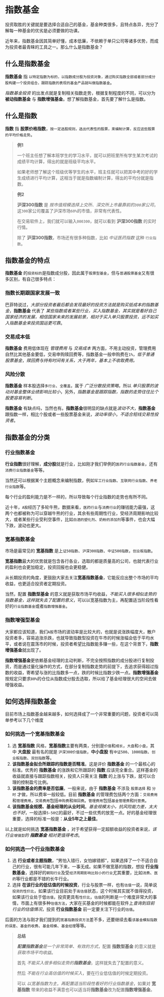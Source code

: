 # 指数基金

投资取胜的关键就是要选择合适自己的基金，基金种类很多，且特点各异，充分了解每一种基金的优劣是必须要做的功课。

近年来，指数基金因其简单好懂，成本低廉，不依赖于单只公司等诸多优势，而成为投资者最青睐的工具之一。那么什么是指数基金？

## 什么是指数基金

**指数基金** 指 `以特定指数为标的，以指数成分股为投资对象，通过购买指数全部或者部分成分股构建一个投资组合，跟踪指数的表现的基金产品就叫做指数基金`。

*指数基金投资* 的出发点就是复制相关指数走势，根据复制程度的不同，可以分为 **被动指数基金** 与 **指数增强基金**。想了解指数基金，首先要了解什么是指数。

## 什么是指数

**指数** 指 **股票价格指数**，`按一定选股规则，选出代表性的股票，来编制计算，反应这些股票的平均价格走势`。

> **例1**
>
> 一个班主任想了解本班学生的学习水平，就可以把班里所有学生某次考试的成绩平均计算，得出的就是班级平均水平。
>
> 如果老师想了解这个班级优等学生的水平，班主任就可以把其中考的好的学生成绩进行平均计算，这相当于就是指数编制计算，得出的平均分就是指数。

> **例2**
>
> **沪深300指数** 是 *按市值规模选择上交所、深交所上市最靠前的`300`家公司*，这`300`家公司覆盖了沪深市场`60%`的市值，非常有代表性。
>
> 在交易软件上，我们就可以输入`000300`，就可以看到 **沪深300指数** 的实时行情。
>
> 除了 **沪深300指数**，市场还有很多种指数，比如 *中证医药指数* 这种 `行业指数`。

## 指数基金的特点

**指数基金** 的`投资标的`是指数成分股，因此属于`股票型基金`，但与`普通股票基金`又有很多区别，有自己很多特点：

### 指数长期跟国家发展一致

巴菲特说过，*大部分投资者最后都会发现最好的投资方法就是购买低成本的指数基金*，**指数基金** 代表了 *某些指数或者某些行业，买入指数基金，其实就是看好自己国家经济的发展，相信国家未来的发展前景，相对于买入单只股票投资，远不如买入指数基金来投资国运更可靠*。

### 交易成本低

**指数基金** 费用低体现在 *管理费用* 与 *交易成本* 两方面，不用主动投资，管理费用自然比其他基金要低，交易申购赎回费等，指数基金一般申购费在`1%`，*低于普通股票基金*，*赎回费与持有时间有关系，大于两年，基本上不收取费用。*

### 风险分散

**指数基金** 样本股选择`多行业`、`全覆盖`，属于 *广泛分散投资策略*，所以 *单只股票的波动对基金整体业绩影响比较小*，另外，*指数基金是跟踪指数，指数的走势往往比个股更容易判断*。

**指数基金** 有缺点吗，当然也有。**指数基金**很明显的缺点就是*波动不大*，**指数基金**跟指数一样，相比个股或者一些股票基金来说，*波动率很小*，*不适合短线交易性投资者*。

## 指数基金的分类

### 行业指数基金

**行业指数**很好理解，**成分股**就是行业，比如刚才我们举例的`医药行业指数基金`，还有`消费行业指数基金`等等。

当然还可以根据某个主题概念来编制指数，例如`军工行业指数`、`互联网行业指数`、`养老行业指数`等。

每个行业的盈利能力是不一样的，所以导致每个行业指数的走势也有所不同。

近十年，`A股`经历了多轮牛熊，数据来看，`医药行业`与`消费行业`的赚钱能力最强，这两个也都被称为可以穿越牛熊的行业，其余有些周期性行业，受经济周期影响比较大，或者某些行业受利空事件，比如`白酒的塑化剂`、`奶粉的添加剂`等事件，也会大幅下跌，波动也更大。

### 宽基指数基金

市场是最常见的 **宽基指数** 是上`证50指数`、`沪深300指数`、`中证500指数`，`创业板指数`。

**宽基指数**最大的优势就是包含各行各业，选取的都是质量高的公司，也就代表行业的盈利也会更加稳定，投资回报也会更稳健。

从长期投资的角度，更鼓励大家去关注**宽基指数基金**，它能反应出整个市场的平均收益，也更适合投资者定期投资。

当然，配置 **指数型基金** 的意义就是获取市场平均收益，*不能买入很多相似走势的指数基金，这样就失去了配置的意义*，可以以宽基指数为主，再配置适当阶段性看好的`行业指数基金`或者`指数增强基金`。

### 指数增强型基金

大家都应该知道，我们`A股`市场的波动率是比较大的，也就是说涨跌幅度大，散户投资者多，容易追涨杀跌，也就导致指数型投资在牛市的时候涨幅会低于平均水平，或者说在震荡市的时候，投资者希望比指数能多赚一些，在这个背景下，**指数增强基金**就出现了。

**指数增强基金**更依赖基金经理的主动判断，不完全按照指数的成分股进行复制投资，而是通过量化操作的方式，在部分复制指数走势的前提下，去追求获得超过指数的收益，寄希望与涨的比指数多一点，跌的时候比指数少跌一点。**指数增强基金** 按规定只要求`80%`的仓位从指数成分股去选取，所以给了基金经理很大的空间去做增强收益。

## 如何选择指数基金

目前市场上指数基金越来越多，如何选择成了一个非常重要的问题，投资者可以简单参考以下几个维度

### 如何挑选一个宽基指数基金

1. 选 **宽基指数** 风格，**宽基指数**主要有两类，分别是`价值`和`成长`，`大盘`和`小盘`，其中 **大盘股** 最有名的就是 `沪深300价值指数`，**中小盘股** 有`中证500`、`1000指数`、`创业板指数`、`双创指数`等。
2. **该指数基金拟合所跟踪的指数是否精准**。这是评价 **指数基金** 的一个最核心的标准。优秀的 **指数基金** 的涨跌和它所跟踪的 **指数** 应该完全重合。这样基金的收益就直接与跟踪指数相关，投资人只需关注 **指数** 的上涨与下跌，就可以合理的控制盈亏比例。
3. **该指数基金的费率是否低廉**。一般来说，由于 **指数基金** 不涉及 `股票选择` 和 `分时` 才做，所以费率一般较低。目前 **指数基金** 的管理费包括两个方面：`交易费用`和`管理费用`，`交易费用`包括`申购费`和`赎回费`。`管理费用`包括`基金管理费`和`托管费`。
4. **该指数基金规模、基金经理的从业时间**。*基金规模太小，抗风险能力差，太大也不好*，一般选择`5-50亿`的最好，不过一些优秀的放宽一点。好的基金经理很重要，选择的标准一般是：**从业5年之上最佳**。

以上就是如何挑选 **宽基指数基金** ，对于希望获得一定超额收益的投资者来说，*该行业`增强型`的 **指数基金** 相对更值得考虑*。

### 如何挑选一个行业指数基金

1. 选 **行业或者主题指数**，“男怕入错行，女怕嫁错郎”，如果选择了一个不适合自己的行业，很有可能几年下来，一事无成。如果不做宽基的指数，想投 **行业指数基金**，选择好的`朝阳行业`及受`经济周期影响比较小的行业`尤其重要，比如`消费`、`医药`等行业都是不错的长牛行业。
2. 选择 **在该行业的低估值的时候投资**，行业与股票一样，也有`估值`一说，简单说`投资的性价比`，如果该行业目前处于`高估值`状态，这个时候其实就不值得投资，如果该行业处于低`估值`，投资更具有`性价比`，`估值`的判断是一个难度非常大的事情，市面上有很多种`估值方法`，大家在买基金的时候都能在软件上*查询到目前行业的估值情况*，投资 **行业指数基金** 前一定要关注下行业的`估值`。

后面的方法与刚才我们提到的`宽基指数投资方法`差不多，还要继续去看`该基金模拟指数的误差`、`基金的收费`、`基金规模`、`基金经理`等等。

> **总结**
>
> ***配置指数基金**是一个非常简单、有效的方式*，配置 **指数型基金** 的意义就是*获取市场平均收益*。
>
> 首先 *不能买入很多相似走势的**指数基金***，这样就失去了配置的意义。
>
> 然后 *不能在行业高估值的时候买入*，要在行业低估值的时候定期投资。
>
> 可以 *以宽基指数为主*，*再配置适当阶段性看好的行业指数基金*，如果对 **宽基指数** 带来的收益不满意也可以适当将**指数基金**改为配置**指数增强基金**。
